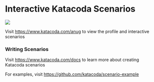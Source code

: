 # Interactive Katacoda Scenarios

[![](http://shields.katacoda.com/katacoda/anug/count.svg)](https://www.katacoda.com/anug "Get your profile on Katacoda.com")

Visit https://www.katacoda.com/anug to view the profile and interactive scenarios

### Writing Scenarios
Visit https://www.katacoda.com/docs to learn more about creating Katacoda scenarios

For examples, visit https://github.com/katacoda/scenario-example
